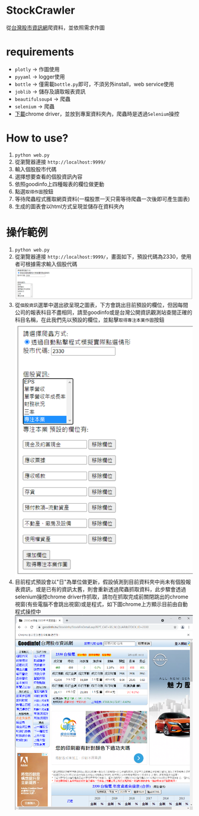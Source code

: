 # StockCrawler
從[台灣股市資訊網](https://goodinfo.tw/StockInfo/index.asp)爬資料，並依照需求作圖

# requirements
+ `plotly` -> 作圖使用
+ `pyyaml` -> logger使用
+ `bottle` -> 僅需載`bottle.py`即可，不須另外install，web service使用
+ `joblib` -> 儲存及讀取報表資訊
+ `beautifulsoup4` -> 爬蟲
+ `selenium` -> 爬蟲
+ [下載](https://chromedriver.chromium.org/downloads)chrome driver，並放到專案資料夾內，爬蟲時是透過`Selenium`操控

# How to use?
1. `python web.py`
2. 從瀏覽器連接 `http://localhost:9999/`
3. 輸入個股股市代碼
4. 選擇想要查看的個股資訊內容
5. 依照goodinfo上四種報表的欄位做更動
6. 點選`取得作圖`按鈕
7. 等待爬蟲程式獲取網頁資料(一檔股票一天只需等待爬蟲一次後即可產生圖表)
8. 生成的圖表會以html方式呈現並儲存在資料夾內

# 操作範例
1. `python web.py`
2. 從瀏覽器連接 `http://localhost:9999/`，畫面如下，預設代碼為2330，使用者可根據需求輸入個股代碼
![操作者介面](https://github.com/Huang-Jim/StockCrawler/blob/main/fid_source/init_screen.png)
3. 從`個股資訊`選單中選出欲呈現之圖表，下方會跳出目前預設的欄位，但因每間公司的報表科目不盡相同，請至goodinfo或是台灣公開資訊觀測站查閱正確的科目名稱，在此我們先以預設的欄位，並點擊`取得專注本業作圖`按鈕
![操作者介面](https://github.com/Huang-Jim/StockCrawler/blob/main/fid_source/example_%E5%B0%88%E6%B3%A8%E6%9C%AC%E6%A5%AD_1.png)
4. 目前程式預設會以"日"為單位做更新，假設偵測到目前資料夾中尚未有個股報表資訊，或是已有的資訊太舊，則會重新透過爬蟲抓取資料，此步驟會透過selenium操控chrome driver作抓取，請勿在抓取完成前關閉跳出的chrome視窗(有些電腦不會跳出視窗)或是程式，如下圖chrome上方顯示目前由自動程式操控中
![操作者介面](https://github.com/Huang-Jim/StockCrawler/blob/main/fid_source/example_selenium.png)
